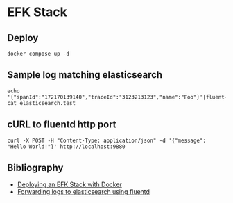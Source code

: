 

# EFK Stack

## Deploy

```shell
docker compose up -d
```

## Sample log matching elasticsearch
```shell
echo '{"spanId":"172170139140","traceId":"3123213123","name":"Foo"}'|fluent-cat elasticsearch.test
```

## cURL to fluentd http port
```shell
curl -X POST -H "Content-Type: application/json" -d '{"message": "Hello World!"}' http://localhost:9880 
```

## Bibliography 

- [Deploying an EFK Stack with Docker](https://adamtheautomator.com/efk-stack/)
- [Forwarding logs to elasticsearch using fluentd](https://gist.github.com/skhatri/48a6119f0ef20e5e042dc97d1011f37a)